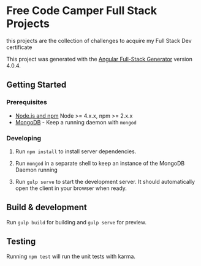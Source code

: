 # Free Code Camper Full Stack Projects 

this projects are the collection of challenges to acquire my Full Stack Dev certificate 

This project was generated with the [Angular Full-Stack Generator](https://github.com/DaftMonk/generator-angular-fullstack) version 4.0.4.

## Getting Started

### Prerequisites


- [Node.js and npm](nodejs.org) Node >= 4.x.x, npm >= 2.x.x
- [MongoDB](https://www.mongodb.org/) - Keep a running daemon with `mongod`

### Developing

1. Run `npm install` to install server dependencies.

2. Run `mongod` in a separate shell to keep an instance of the MongoDB Daemon running

3. Run `gulp serve` to start the development server. It should automatically open the client in your browser when ready.

## Build & development

Run `gulp build` for building and `gulp serve` for preview.

## Testing

Running `npm test` will run the unit tests with karma.

